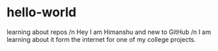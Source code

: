 # hello-world
learning about repos /n
Hey I am Himanshu and new to GitHub /n
I am learning about it form the internet for one of my college projects.
